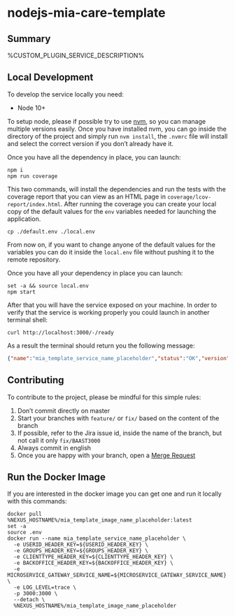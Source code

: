 # nodejs-mia-care-template

## Summary

%CUSTOM_PLUGIN_SERVICE_DESCRIPTION%

## Local Development

To develop the service locally you need:

- Node 10+

To setup node, please if possible try to use [nvm][nvm], so you can manage multiple
versions easily. Once you have installed nvm, you can go inside the directory of the project and simply run
`nvm install`, the `.nvmrc` file will install and select the correct version if you don’t already have it.

Once you have all the dependency in place, you can launch:

```shell
npm i
npm run coverage
```

This two commands, will install the dependencies and run the tests with the coverage report that you can view as an HTML
page in `coverage/lcov-report/index.html`.
After running the coverage you can create your local copy of the default values for the `env` variables needed for
launching the application.

```shell
cp ./default.env ./local.env
```

From now on, if you want to change anyone of the default values for the variables you can do it inside the `local.env`
file without pushing it to the remote repository.

Once you have all your dependency in place you can launch:

```shell
set -a && source local.env
npm start
```

After that you will have the service exposed on your machine. In order to verify that the service is working properly you could launch in another terminal shell:

```shell
curl http://localhost:3000/-/ready
```

As a result the terminal should return you the following message:

```json
{"name":"mia_template_service_name_placeholder","status":"OK","version":"0.1.0"}
```

## Contributing

To contribute to the project, please be mindful for this simple rules:

1. Don’t commit directly on master
2. Start your branches with `feature/` or `fix/` based on the content of the branch
3. If possible, refer to the Jira issue id, inside the name of the branch, but not call it only `fix/BAAST3000`
4. Always commit in english
5. Once you are happy with your branch, open a [Merge Request][merge-request]

## Run the Docker Image

If you are interested in the docker image you can get one and run it locally with this commands:

```shell
docker pull %NEXUS_HOSTNAME%/mia_template_image_name_placeholder:latest
set -a
source .env
docker run --name mia_template_service_name_placeholder \
  -e USERID_HEADER_KEY=${USERID_HEADER_KEY} \
  -e GROUPS_HEADER_KEY=${GROUPS_HEADER_KEY} \
  -e CLIENTTYPE_HEADER_KEY=${CLIENTTYPE_HEADER_KEY} \
  -e BACKOFFICE_HEADER_KEY=${BACKOFFICE_HEADER_KEY} \
  -e MICROSERVICE_GATEWAY_SERVICE_NAME=${MICROSERVICE_GATEWAY_SERVICE_NAME} \
  -e LOG_LEVEL=trace \
  -p 3000:3000 \
  --detach \
  %NEXUS_HOSTNAME%/mia_template_image_name_placeholder
```

[nvm]: https://github.com/creationix/nvm
[merge-request]: %GITLAB_BASE_URL%/%CUSTOM_PLUGIN_PROJECT_FULL_PATH%/merge_requests